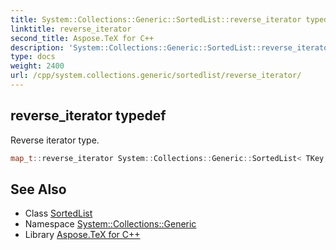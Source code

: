 ```yaml
---
title: System::Collections::Generic::SortedList::reverse_iterator typedef
linktitle: reverse_iterator
second_title: Aspose.TeX for C++
description: 'System::Collections::Generic::SortedList::reverse_iterator typedef. Reverse iterator type in C++.'
type: docs
weight: 2400
url: /cpp/system.collections.generic/sortedlist/reverse_iterator/
---
```

## reverse_iterator typedef


Reverse iterator type.

```cpp
map_t::reverse_iterator System::Collections::Generic::SortedList< TKey, TValue >::reverse_iterator
```

## See Also

* Class [SortedList](../)
* Namespace [System::Collections::Generic](../../)
* Library [Aspose.TeX for C++](../../../)
